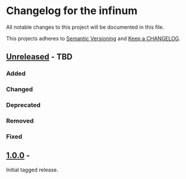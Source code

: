 # Changelog for the infinum
All notable changes to this project will be documented in this file.

This projects adheres to [Semantic Versioning](https://semver.org/) and [Keep a CHANGELOG](https://keepachangelog.com/).

## [Unreleased] - TBD

### Added

### Changed

### Deprecated

### Removed

### Fixed

## [1.0.0] - <setup-date>

Initial tagged release.

[Unreleased]: https://github.com/infinum/eightshift-boilerplate/compare/master...HEAD


[1.0.0]: https://github.com/infinum/eightshift-boilerplate/compare/INIT_COMMIT...1.0.0`